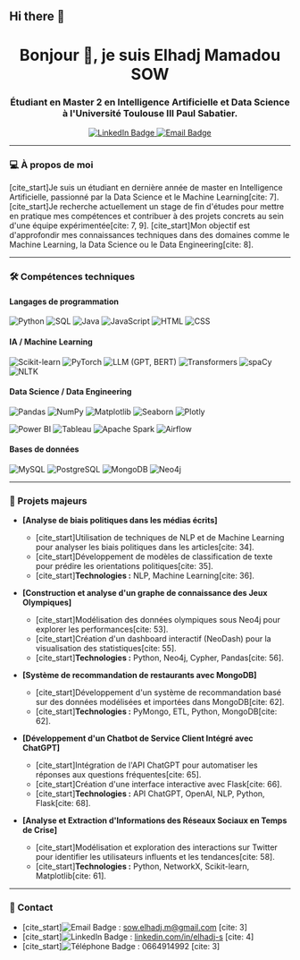 ## Hi there 👋

<!--
**emsow/emsow** is a ✨ _special_ ✨ repository because its `README.md` (this file) appears on your GitHub profile.

Here are some ideas to get you started:

- 🔭 I’m currently working on ...
- 🌱 I’m currently learning ...
- 👯 I’m looking to collaborate on ...
- 🤔 I’m looking for help with ...
- 💬 Ask me about ...
- 📫 How to reach me: ...
- 😄 Pronouns: ...
- ⚡ Fun fact: ...
-->
<h1 align="center">Bonjour 👋, je suis Elhadj Mamadou SOW</h1>
<h3 align="center">Étudiant en Master 2 en Intelligence Artificielle et Data Science à l'Université Toulouse III Paul Sabatier.</h3>

<p align="center">
  <a href="https://linkedin.com/in/elhadj-s">
    <img src="https://img.shields.io/badge/LinkedIn-0077B5?style=for-the-badge&logo=linkedin&logoColor=white" alt="LinkedIn Badge"/>
  </a>
  <a href="mailto:sow.elhadj.m@gmail.com">
    <img src="https://img.shields.io/badge/Email-D14836?style=for-the-badge&logo=gmail&logoColor=white" alt="Email Badge"/>
  </a>
</p>

---

### 💻 À propos de moi

[cite_start]Je suis un étudiant en dernière année de master en Intelligence Artificielle, passionné par la Data Science et le Machine Learning[cite: 7]. [cite_start]Je recherche actuellement un stage de fin d'études pour mettre en pratique mes compétences et contribuer à des projets concrets au sein d'une équipe expérimentée[cite: 7, 9]. [cite_start]Mon objectif est d'approfondir mes connaissances techniques dans des domaines comme le Machine Learning, la Data Science ou le Data Engineering[cite: 8].

---

### 🛠️ Compétences techniques

#### Langages de programmation
![Python](https://img.shields.io/badge/Python-3776AB?style=for-the-badge&logo=python&logoColor=white)
![SQL](https://img.shields.io/badge/SQL-4479A1?style=for-the-badge&logo=mysql&logoColor=white)
![Java](https://img.shields.io/badge/Java-007396?style=for-the-badge&logo=java&logoColor=white)
![JavaScript](https://img.shields.io/badge/JavaScript-F7DF1E?style=for-the-badge&logo=javascript&logoColor=black)
![HTML](https://img.shields.io/badge/HTML5-E34F26?style=for-the-badge&logo=html5&logoColor=white)
![CSS](https://img.shields.io/badge/CSS3-1572B6?style=for-the-badge&logo=css3&logoColor=white)

#### IA / Machine Learning
<p>
  <img src="https://img.shields.io/badge/Scikit--learn-F7931E?style=for-the-badge&logo=scikit-learn&logoColor=white" alt="Scikit-learn" />
  <img src="https://img.shields.io/badge/PyTorch-EE4C2C?style=for-the-badge&logo=pytorch&logoColor=white" alt="PyTorch" />
  <img src="https://img.shields.io/badge/LLM_(GPT,_BERT)-563D7C?style=for-the-badge" alt="LLM (GPT, BERT)" />
  <img src="https://img.shields.io/badge/Transformers-black?style=for-the-badge&logo=huggingface&logoColor=white" alt="Transformers" />
  <img src="https://img.shields.io/badge/spaCy-09A3D5?style=for-the-badge&logo=spacy&logoColor=white" alt="spaCy" />
  <img src="https://img.shields.io/badge/NLTK-2D3866?style=for-the-badge" alt="NLTK" />
</p>

#### Data Science / Data Engineering
<p>
  <img src="https://img.shields.io/badge/Pandas-150458?style=for-the-badge&logo=pandas&logoColor=white" alt="Pandas" />
  <img src="https://img.shields.io/badge/NumPy-013243?style=for-the-badge&logo=numpy&logoColor=white" alt="NumPy" />
  <img src="https://img.shields.io/badge/Matplotlib-black?style=for-the-badge&logo=matplotlib&logoColor=white" alt="Matplotlib" />
  <img src="https://img.shields.io/badge/Seaborn-1E90FF?style=for-the-badge&logo=seaborn&logoColor=white" alt="Seaborn" />
  <img src="https://img.shields.io/badge/Plotly-275B8B?style=for-the-badge&logo=plotly&logoColor=white" alt="Plotly" />
</p>
<p>
  <img src="https://img.shields.io/badge/Power_BI-F2C811?style=for-the-badge&logo=power-bi&logoColor=black" alt="Power BI" />
  <img src="https://img.shields.io/badge/Tableau-E97627?style=for-the-badge&logo=tableau&logoColor=white" alt="Tableau" />
  <img src="https://img.shields.io/badge/Apache_Spark-E25A1C?style=for-the-badge&logo=apachespark&logoColor=white" alt="Apache Spark" />
  <img src="https://img.shields.io/badge/Airflow-017CEE?style=for-the-badge&logo=apacheairflow&logoColor=white" alt="Airflow" />
</p>

#### Bases de données
<p>
  <img src="https://img.shields.io/badge/MySQL-4479A1?style=for-the-badge&logo=mysql&logoColor=white" alt="MySQL" />
  <img src="https://img.shields.io/badge/PostgreSQL-336791?style=for-the-badge&logo=postgresql&logoColor=white" alt="PostgreSQL" />
  <img src="https://img.shields.io/badge/MongoDB-47A248?style=for-the-badge&logo=mongodb&logoColor=white" alt="MongoDB" />
  <img src="https://img.shields.io/badge/Neo4j-4581C6?style=for-the-badge&logo=neo4j&logoColor=white" alt="Neo4j" />
</p>

---

### 📂 Projets majeurs

* **[Analyse de biais politiques dans les médias écrits]**
    * [cite_start]Utilisation de techniques de NLP et de Machine Learning pour analyser les biais politiques dans les articles[cite: 34].
    * [cite_start]Développement de modèles de classification de texte pour prédire les orientations politiques[cite: 35].
    * [cite_start]**Technologies :** NLP, Machine Learning[cite: 36].

* **[Construction et analyse d'un graphe de connaissance des Jeux Olympiques]**
    * [cite_start]Modélisation des données olympiques sous Neo4j pour explorer les performances[cite: 53].
    * [cite_start]Création d'un dashboard interactif (NeoDash) pour la visualisation des statistiques[cite: 55].
    * [cite_start]**Technologies :** Python, Neo4j, Cypher, Pandas[cite: 56].

* **[Système de recommandation de restaurants avec MongoDB]**
    * [cite_start]Développement d'un système de recommandation basé sur des données modélisées et importées dans MongoDB[cite: 62].
    * [cite_start]**Technologies :** PyMongo, ETL, Python, MongoDB[cite: 62].

* **[Développement d'un Chatbot de Service Client Intégré avec ChatGPT]**
    * [cite_start]Intégration de l'API ChatGPT pour automatiser les réponses aux questions fréquentes[cite: 65].
    * [cite_start]Création d'une interface interactive avec Flask[cite: 66].
    * [cite_start]**Technologies :** API ChatGPT, OpenAI, NLP, Python, Flask[cite: 68].

* **[Analyse et Extraction d'Informations des Réseaux Sociaux en Temps de Crise]**
    * [cite_start]Modélisation et exploration des interactions sur Twitter pour identifier les utilisateurs influents et les tendances[cite: 58].
    * [cite_start]**Technologies :** Python, NetworkX, Scikit-learn, Matplotlib[cite: 61].

---

### 🤝 Contact

* [cite_start]<img src="https://img.shields.io/badge/Email-D14836?style=for-the-badge&logo=gmail&logoColor=white" alt="Email Badge"/> : sow.elhadj.m@gmail.com [cite: 3]
* [cite_start]<img src="https://img.shields.io/badge/LinkedIn-0077B5?style=for-the-badge&logo=linkedin&logoColor=white" alt="LinkedIn Badge"/> : [linkedin.com/in/elhadj-s](https://linkedin.com/in/elhadj-s) [cite: 4]
* [cite_start]<img src="https://img.shields.io/badge/Téléphone-0664914992-0077B5?style=for-the-badge&logo=phone&logoColor=white" alt="Téléphone Badge"/> : 0664914992 [cite: 3]

